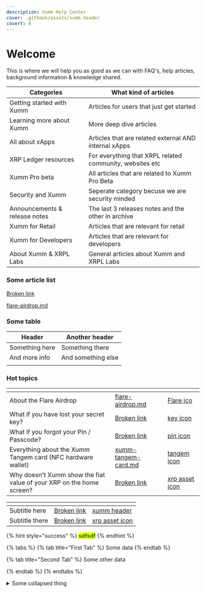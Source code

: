 ```yaml
---
description: Xumm Help Center
cover: .gitbook/assets/xumm header
coverY: 0
---
```


# Welcome

This is where we will help you as good as we can with FAQ's, help articles, background information & knowledge shared.

| **Categories**                | **What kind of articles**                                |
| ----------------------------- | -------------------------------------------------------- |
| Getting started with Xumm     | Articles for users that just get started                 |
| Learning more about Xumm      | More deep dive articles                                  |
| All about xApps               | Articles that are related external AND internal xApps    |
| XRP Ledger resources          | For everything that XRPL related community, websites etc |
| Xumm Pro beta                 | All articles that are related to Xumm Pro Beta           |
| Security and Xumm             | Seperate category becuse we are security minded          |
| Announcements & release notes | The last 3 releases notes and the other in archive       |
| Xumm for Retail               | Articles that are relevant for retail                    |
| Xumm for Developers           | Articles that are relevant for developers                |
| About Xumm & XRPL Labs        | General articles about Xumm and XRPL Labs                |





### Some article list

[Broken link](broken-reference "mention")

[flare-airdrop.md](hot-topics/flare-airdrop.md "mention")



### Some table

| Header         | Another header     |
| -------------- | ------------------ |
| Something here | Something there    |
| And more info  | And something else |
|                |                    |

### Hot topics

<table data-view="cards"><thead><tr><th></th><th data-hidden data-card-target data-type="content-ref"></th><th data-hidden data-card-cover data-type="files"></th></tr></thead><tbody><tr><td>About the Flare Airdrop</td><td><a href="hot-topics/flare-airdrop.md">flare-airdrop.md</a></td><td><a href=".gitbook/assets/Flare ico">Flare ico</a></td></tr><tr><td>What if you have lost your secret key?</td><td><a href="broken-reference">Broken link</a></td><td><a href=".gitbook/assets/key icon">key icon</a></td></tr><tr><td>What if you forgot your Pin / Passcode?</td><td><a href="broken-reference">Broken link</a></td><td><a href=".gitbook/assets/pin icon">pin icon</a></td></tr><tr><td>Everything about the Xumm Tangem card (NFC hardware wallet)</td><td><a href="security/xumm-tangem-card.md">xumm-tangem-card.md</a></td><td><a href=".gitbook/assets/tangem icon">tangem icon</a></td></tr><tr><td>Why doesn't Xumm show the fiat value of your XRP on the home screen?</td><td><a href="broken-reference">Broken link</a></td><td><a href=".gitbook/assets/xrp asset icon">xrp asset icon</a></td></tr></tbody></table>



<table data-view="cards"><thead><tr><th></th><th data-hidden data-card-target data-type="content-ref"></th><th data-hidden data-card-cover data-type="files"></th></tr></thead><tbody><tr><td>Subtitle here</td><td><a href="broken-reference">Broken link</a></td><td><a href=".gitbook/assets/xumm header">xumm header</a></td></tr><tr><td>Subtitle there</td><td><a href="broken-reference">Broken link</a></td><td><a href=".gitbook/assets/xrp asset icon">xrp asset icon</a></td></tr></tbody></table>

{% hint style="success" %}
<mark style="color:green;">**sdfsdf**</mark>
{% endhint %}

{% tabs %}
{% tab title="First Tab" %}
Some data
{% endtab %}

{% tab title="Second Tab" %}
Some other data


{% endtab %}
{% endtabs %}

<details>

<summary>Some collapsed thing</summary>

Some content

</details>
